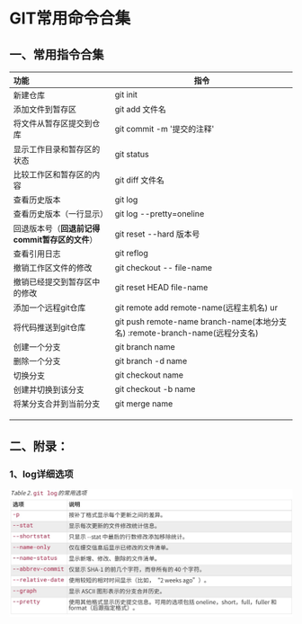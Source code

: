 # GIT常用命令合集

## 一、常用指令合集



| 功能                                           | 指令                       |
| :--------------------------------------------- | -------------------------- |
| 新建仓库                                       | git init                   |
| 添加文件到暂存区                               | git add  文件名            |
| 将文件从暂存区提交到仓库                       | git commit -m '提交的注释' |
| 显示工作目录和暂存区的状态                     | git status                 |
| 比较工作区和暂存区的内容                       | git diff 文件名            |
| 查看历史版本                                   | git log                    |
| 查看历史版本（一行显示）                       | git log --pretty=oneline   |
| 回退版本号（**回退前记得commit暂存区的文件**） | git reset --hard 版本号    |
| 查看引用日志                                   | git reflog                 |
| 撤销工作区文件的修改                           | git checkout   --   file-name |
| 撤销已经提交到暂存区中的修改                   | git reset  HEAD  file-name |
| 添加一个远程git仓库                            | git remote add  remote-name(远程主机名)  ur |
| 将代码推送到git仓库                            | git push remote-name  branch-name(本地分支名) :remote-branch-name(远程分支名) |
| 创建一个分支                                   | git branch name            |
| 删除一个分支                                   | git branch -d name         |
| 切换分支                                       | git checkout name          |
| 创建并切换到该分支                             | git checkout -b name       |
| 将某分支合并到当前分支                         | git merge name             |
|                                                |                            |
|                                                |                            |
|                                                |                            |



 

 

 

 





## 二、附录：

### 1、log详细选项

![log相关指令](GIT常用命令合集.assets/log.jpg)